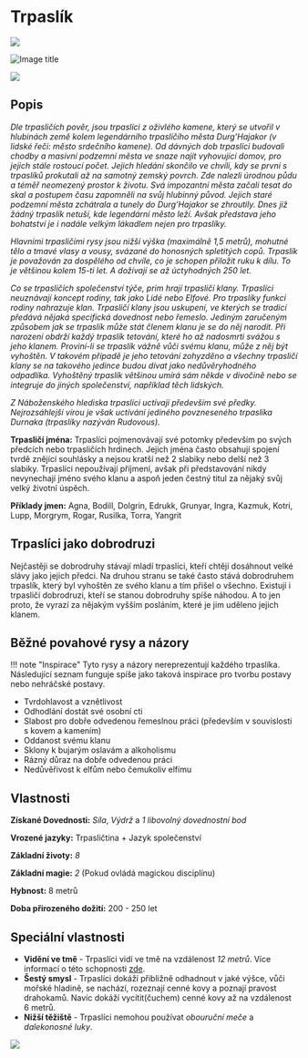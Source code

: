 # Trpaslík

<img src="/assets/sep_line.png"/>

![Image title](/assets/OW/races/Dwarf.png)

<img src="/assets/sep_line.png"/>

## Popis

*Dle trpasličích pověr, jsou trpaslíci z oživlého kamene, který se utvořil v hlubinách země kolem legendárního trpasličího města Durg’Hajakor (v lidské řeči: město srdečního kamene). Od dávných dob trpaslíci budovali chodby a masivní podzemní města ve snaze najít vyhovující domov, pro jejich stále rostoucí počet. Jejich hledání skončilo ve chvíli, kdy se první s trpaslíků prokutali až na samotný zemský povrch. Zde nalezli úrodnou půdu a téměř neomezený prostor k životu. Svá impozantní města začali tesat do skal a postupem času zapomněli na svůj hlubinný původ. Jejich staré podzemní města zchátrala a tunely do Durg’Hajakor se zhroutily. Dnes již žádný trpaslík netuší, kde legendární město leží. Avšak představa jeho bohatství je i nadále velkým lákadlem nejen pro trpaslíky.*

*Hlavními trpasličími rysy jsou nižší výška (maximálně 1,5 metrů), mohutné tělo a tmavé vlasy a vousy, svázané do honosných spletitých copů. Trpaslík je považován za dospělého od chvíle, co je schopen přiložit ruku k dílu. To je většinou kolem 15-ti let. A dožívají se až úctyhodných 250 let.*

*Co se trpasličích společenství týče, prim hrají trpasličí klany. Trpaslíci neuznávají koncept rodiny, tak jako Lidé nebo Elfové. Pro trpaslíky funkci rodiny nahrazuje klan. Trpasličí klany jsou uskupení, ve kterých se tradicí předává nějaká specifická dovednost nebo řemeslo. Jediným zaručeným způsobem jak se trpaslík může stát členem klanu je se do něj narodit. Při narození obdrží každý trpaslík tetování, které ho až nadosmrti svážou s jeho klanem. Proviní-li se trpaslík vážně vůči svému klanu, může z něj být vyhoštěn. V takovém případě je jeho tetování zohyzděno a všechny trpasličí klany se na takového jedince budou dívat jako nedůvěryhodného odpadlíka. Vyhoštěný trpaslík většinou umírá sám někde v divočině nebo se integruje do jiných společenství, například těch lidských.*

*Z Náboženského hlediska trpaslíci uctívají především své předky. Nejrozsáhlejší vírou je však uctívání jediného povzneseného trpaslíka Durnaka (trpaslíky nazýván Rudovous).*

**Trpasličí jména:** Trpaslíci pojmenovávají své potomky především po svých předcích nebo trpasličích hrdinech. Jejich jména často obsahují spojení tvrdě znějící souhlásky a nejsou kratší než 2 slabiky nebo delší než 3 slabiky. Trpaslíci nepoužívají příjmení, avšak při představování nikdy nevynechají jméno svého klanu a aspoň jeden čestný titul za nějaký svůj velký životní úspěch.

**Příklady jmen:** Agna, Bodill, Dolgrin, Edrukk, Grunyar, Ingra, Kazmuk, Kotri, Lupp, Morgrym, Rogar, Rusilka, Torra, Yangrit

## Trpaslíci jako dobrodruzi

Nejčastěji se dobrodruhy stávají mladí trpaslíci, kteří chtějí dosáhnout velké slávy jako jejich předci. Na druhou stranu se také často stává dobrodruhem trpaslík, který byl vyhoštěn ze svého klanu a tím přišel o všechno. Existují i trpasličí dobrodruzi, kteří se stanou dobrodruhy spíše náhodou. A to jen proto, že vyrazí za nějakým vyšším posláním, které je jim uděleno jejich klanem.

## Běžné povahové rysy a názory

!!! note "Inspirace"
    Tyto rysy a názory nereprezentují každého trpaslíka. Následující seznam funguje spíše jako taková inspirace pro tvorbu postavy nebo nehráčské postavy. 

- Tvrdohlavost a vznětlivost
- Odhodlání dostát své osobní cti
- Slabost pro dobře odvedenou řemeslnou práci (především v souvislosti s kovem a kamením)
- Oddanost svému klanu
- Sklony k bujarým oslavám a alkoholismu
- Rázný důraz na dobře odvedenou práci
- Nedůvěřivost k elfům nebo čemukoliv elfímu

## Vlastnosti

**Získané Dovednosti:** *Síla*, *Výdrž* a *1 libovolný dovednostní bod*

**Vrozené jazyky:** Trpasličtina + Jazyk společenství

**Základní životy:** *8*

**Základní magie:** *2* (Pokud ovládá magickou disciplínu)

**Hybnost:** 8 metrů

**Doba přirozeného dožití:** 200 - 250 let

## Speciální vlastnosti

- **Vidění ve tmě** - Trpaslíci vidí ve tmě na vzdálenost *12 metrů*. Více informací o této schopnosti [zde](/Pravidla%20a%20procedury/Adventures/#nebezpeci-a-nastrahy).
- **Šestý smysl** - Trpaslíci dokáží přibližně odhadnout v jaké výšce, vůči mořské hladině, se nachází, rozeznají cenné kovy a poznají pravost drahokamů. Navíc dokáží vycítit(čuchem) cenné kovy až na vzdálenost 6 metrů.
- **Nižší těžiště** - Trpaslíci nemohou používat *obouruční meče* a *dalekonosné luky*.

<img src="/assets/sep_line.png"/>
